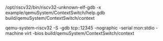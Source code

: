 /opt/riscv32/bin/riscv32-unknown-elf-gdb -x example/qemuSystem/ContextSwitch/help.gdb build/qemuSystem/ContextSwitch/context

qemu-system-riscv32 -S -gdb tcp::12345 -nographic -serial mon:stdio -machine virt -bios build/qemuSystem/ContextSwitch/context
